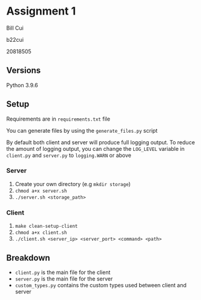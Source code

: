 # Assignment 1
Bill Cui

b22cui

20818505
## Versions
Python 3.9.6

## Setup
Requirements are in `requirements.txt` file

You can generate files by using the `generate_files.py` script


By default both client and server will produce full logging output.
To reduce the amount of logging output, you can change the `LOG_LEVEL` variable in `client.py` and `server.py` to `logging.WARN` or above

### Server
1. Create your own directory (e.g `mkdir storage`)
2. `chmod a+x server.sh`
3. `./server.sh <storage_path>`


### Client
1. `make clean-setup-client`
2. `chmod a+x client.sh`
3. `./client.sh <server_ip> <server_port> <command> <path>`

## Breakdown
- `client.py` is the main file for the client
- `server.py` is the main file for the server
- `custom_types.py` contains the custom types used between client and server

